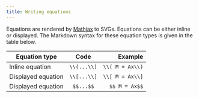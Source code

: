 ```yaml
---
title: Writing equations
---
```


Equations are rendered by [Mathjax](https://www.mathjax.org/) to SVGs. Equations can be either inline or displayed. The Markdown syntax for these equation types is given in the table below.

| Equation type         | Code              | Example           |
| -------------         |:-------------:    | -----:            |
| Inline equation       | `\\(...\\)`       | `\\( M = Ax\\)`   |
| Displayed equation    | `\\[...\\]`       | `\\[ M = Ax\\]`   |
| Displayed equation    | `$$...$$`         | `$$ M = Ax$$`     |
